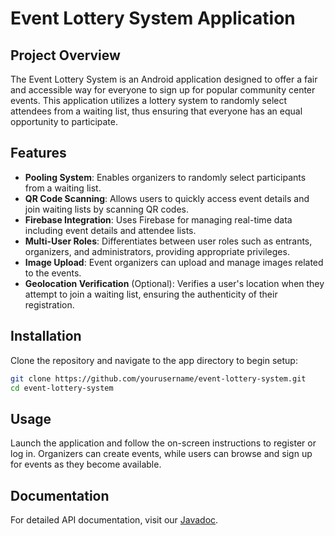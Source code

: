 # Event Lottery System Application

## Project Overview

The Event Lottery System is an Android application designed to offer a fair and accessible way for everyone to sign up for popular community center events. This application utilizes a lottery system to randomly select attendees from a waiting list, thus ensuring that everyone has an equal opportunity to participate.

## Features

- **Pooling System**: Enables organizers to randomly select participants from a waiting list.
- **QR Code Scanning**: Allows users to quickly access event details and join waiting lists by scanning QR codes.
- **Firebase Integration**: Uses Firebase for managing real-time data including event details and attendee lists.
- **Multi-User Roles**: Differentiates between user roles such as entrants, organizers, and administrators, providing appropriate privileges.
- **Image Upload**: Event organizers can upload and manage images related to the events.
- **Geolocation Verification** (Optional): Verifies a user's location when they attempt to join a waiting list, ensuring the authenticity of their registration.

## Installation

Clone the repository and navigate to the app directory to begin setup:

```bash
git clone https://github.com/yourusername/event-lottery-system.git
cd event-lottery-system
```

## Usage

Launch the application and follow the on-screen instructions to register or log in. Organizers can create events, while users can browse and sign up for events as they become available.

## Documentation

For detailed API documentation, visit our [Javadoc](https://cmput301f24syntax.github.io/syntax-events/com/example/syntaxeventlottery/package-summary.html).
